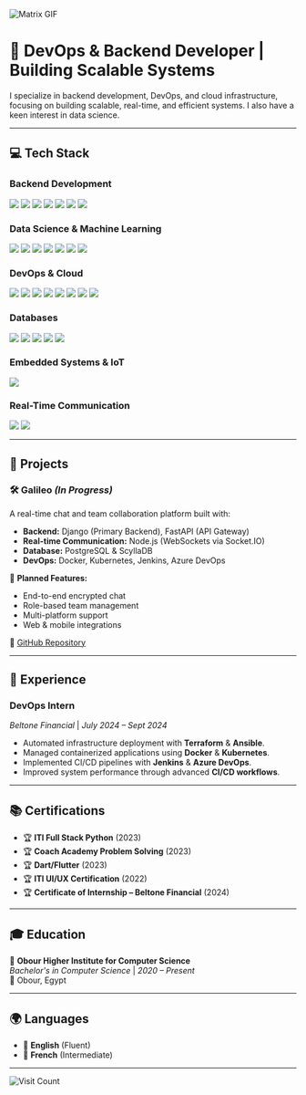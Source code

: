 ![Matrix GIF](https://cdna.artstation.com/p/assets/images/images/028/102/058/original/pixel-jeff-matrix-s.gif?1593487263)

# 🚀 **DevOps & Backend Developer | Building Scalable Systems**

I specialize in backend development, DevOps, and cloud infrastructure, focusing on building scalable, real-time, and efficient systems. I also have a keen interest in data science.

---

## 💻 **Tech Stack**

### **Backend Development**
<p>
  <img src="https://img.shields.io/badge/python-3670A0?style=for-the-badge&logo=python&logoColor=ffdd54">
  <img src="https://img.shields.io/badge/FastAPI-005571?style=for-the-badge&logo=fastapi">
  <img src="https://img.shields.io/badge/django-%23092E20.svg?style=for-the-badge&logo=django&logoColor=white">
  <img src="https://img.shields.io/badge/flask-%23000.svg?style=for-the-badge&logo=flask&logoColor=white">
  <img src="https://img.shields.io/badge/node.js-6DA55F?style=for-the-badge&logo=node.js&logoColor=white">
  <img src="https://img.shields.io/badge/go-%2300ADD8.svg?style=for-the-badge&logo=go&logoColor=white">
  <img src="https://img.shields.io/badge/c++-%2300599C.svg?style=for-the-badge&logo=c%2B%2B&logoColor=white">
</p>

### **Data Science & Machine Learning**
<p>
  <img src="https://img.shields.io/badge/PyTorch-%23EE4C2C.svg?style=for-the-badge&logo=PyTorch&logoColor=white">
  <img src="https://img.shields.io/badge/TensorFlow-%23FF6F00.svg?style=for-the-badge&logo=TensorFlow&logoColor=white">
  <img src="https://img.shields.io/badge/scikit--learn-%23F7931E.svg?style=for-the-badge&logo=scikit-learn&logoColor=white">
  <img src="https://img.shields.io/badge/pandas-%23150458.svg?style=for-the-badge&logo=pandas&logoColor=white">
  <img src="https://img.shields.io/badge/numpy-%23013243.svg?style=for-the-badge&logo=numpy&logoColor=white">
  <img src="https://img.shields.io/badge/Matplotlib-%23ff4300.svg?style=for-the-badge&logo=matplotlib&logoColor=white">
  <img src="https://img.shields.io/badge/Plotly-%233F4F75.svg?style=for-the-badge&logo=plotly&logoColor=white">
</p>

### **DevOps & Cloud**
<p>
  <img src="https://img.shields.io/badge/docker-%232496ED.svg?style=for-the-badge&logo=docker&logoColor=white">
  <img src="https://img.shields.io/badge/kubernetes-%23326ce5.svg?style=for-the-badge&logo=kubernetes&logoColor=white">
  <img src="https://img.shields.io/badge/terraform-%235835CC.svg?style=for-the-badge&logo=terraform&logoColor=white">
  <img src="https://img.shields.io/badge/ansible-%23121011.svg?style=for-the-badge&logo=ansible&logoColor=white">
  <img src="https://img.shields.io/badge/github%20actions-%232671E5.svg?style=for-the-badge&logo=githubactions&logoColor=white">
  <img src="https://img.shields.io/badge/jenkins-%23D24939.svg?style=for-the-badge&logo=jenkins&logoColor=white">
  <img src="https://img.shields.io/badge/Azure%20DevOps-0078D7?style=for-the-badge&logo=azuredevops&logoColor=white">
  <img src="https://img.shields.io/badge/Git-%23F05033.svg?style=for-the-badge&logo=git&logoColor=white">
</p>

### **Databases**
<p>
  <img src="https://img.shields.io/badge/postgres-%23316192.svg?style=for-the-badge&logo=postgresql&logoColor=white">
  <img src="https://img.shields.io/badge/SQL%20Server-CC2927?style=for-the-badge&logo=microsoft%20sql%20server&logoColor=white">
  <img src="https://img.shields.io/badge/ScyllaDB-%231D1D1D.svg?style=for-the-badge&logo=scylladb&logoColor=white">
  <img src="https://img.shields.io/badge/mysql-%234479A1.svg?style=for-the-badge&logo=mysql&logoColor=white">
  <img src="https://img.shields.io/badge/sqlite-%23003B57.svg?style=for-the-badge&logo=sqlite&logoColor=white">
</p>

### **Embedded Systems & IoT**
<p>
  <img src="https://img.shields.io/badge/Arduino-%2300979D.svg?style=for-the-badge&logo=arduino&logoColor=white">
</p>

### **Real-Time Communication**
<p>
  <img src="https://img.shields.io/badge/WebSockets-%23FFA500.svg?style=for-the-badge">
  <img src="https://img.shields.io/badge/Socket.IO-010101?style=for-the-badge&logo=socket.io&logoColor=white">
</p>

---

## 🚀 **Projects**

### **🛠 Galileo** *(In Progress)*
A real-time chat and team collaboration platform built with:
- **Backend:** Django (Primary Backend), FastAPI (API Gateway)
- **Real-time Communication:** Node.js (WebSockets via Socket.IO)
- **Database:** PostgreSQL & ScyllaDB
- **DevOps:** Docker, Kubernetes, Jenkins, Azure DevOps  

📌 **Planned Features:**
- End-to-end encrypted chat  
- Role-based team management  
- Multi-platform support  
- Web & mobile integrations  

🔗 [GitHub Repository](https://github.com/abdelbar472/Galileo)

---

## 💼 **Experience**

### **DevOps Intern**  
*Beltone Financial* | *July 2024 – Sept 2024*  
- Automated infrastructure deployment with **Terraform** & **Ansible**.  
- Managed containerized applications using **Docker** & **Kubernetes**.  
- Implemented CI/CD pipelines with **Jenkins** & **Azure DevOps**.  
- Improved system performance through advanced **CI/CD workflows**.  

---

## 📚 **Certifications**
- 🏆 **ITI Full Stack Python** (2023)  
- 🏆 **Coach Academy Problem Solving** (2023)  
- 🏆 **Dart/Flutter** (2023)  
- 🏆 **ITI UI/UX Certification** (2022)  
- 🏆 **Certificate of Internship – Beltone Financial** (2024)  

---

## 🎓 **Education**
📍 **Obour Higher Institute for Computer Science**  
*Bachelor's in Computer Science* | *2020 – Present*  
📍 Obour, Egypt  

---

## 🌍 **Languages**
- 🏅 **English** (Fluent)  
- 🏅 **French** (Intermediate)  

---

![Visit Count](https://visitcount.itsvg.in/api?id=abdelbar472&icon=0&color=0)

<!-- Crafted with 💙 using GPRM (https://gprm.itsvg.in) -->
